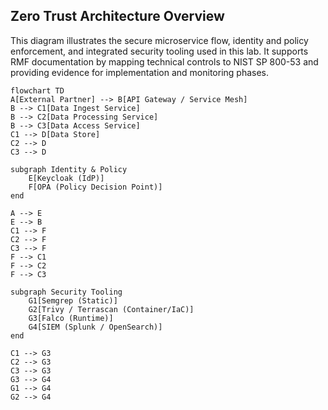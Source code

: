 ## Zero Trust Architecture Overview

This diagram illustrates the secure microservice flow, identity and policy enforcement, and integrated security tooling used in this lab. It supports RMF documentation by mapping technical controls to NIST SP 800-53 and providing evidence for implementation and monitoring phases.


    flowchart TD
    A[External Partner] --> B[API Gateway / Service Mesh]
    B --> C1[Data Ingest Service]
    B --> C2[Data Processing Service]
    B --> C3[Data Access Service]
    C1 --> D[Data Store]
    C2 --> D
    C3 --> D

    subgraph Identity & Policy
        E[Keycloak (IdP)]
        F[OPA (Policy Decision Point)]
    end

    A --> E
    E --> B
    C1 --> F
    C2 --> F
    C3 --> F
    F --> C1
    F --> C2
    F --> C3

    subgraph Security Tooling
        G1[Semgrep (Static)]
        G2[Trivy / Terrascan (Container/IaC)]
        G3[Falco (Runtime)]
        G4[SIEM (Splunk / OpenSearch)]
    end

    C1 --> G3
    C2 --> G3
    C3 --> G3
    G3 --> G4
    G1 --> G4
    G2 --> G4
